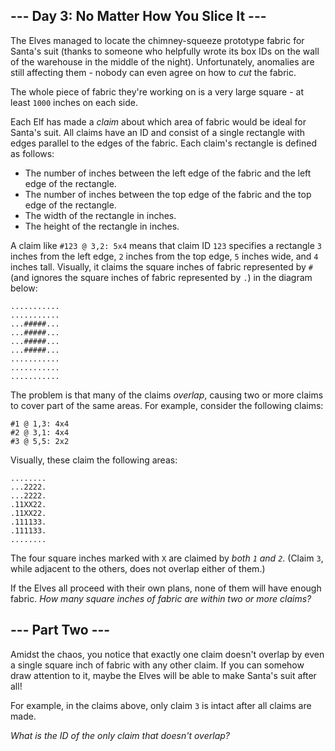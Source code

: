 --- Day 3: No Matter How You Slice It ---
-----------------------------------------

The Elves managed to locate the chimney-squeeze prototype fabric for
Santa's suit (thanks to <span title="WAS IT YOU">someone</span> who
helpfully wrote its box IDs on the wall of the warehouse in the middle
of the night). Unfortunately, anomalies are still affecting them -
nobody can even agree on how to *cut* the fabric.

The whole piece of fabric they're working on is a very large square - at
least `1000` inches on each side.

Each Elf has made a *claim* about which area of fabric would be ideal
for Santa's suit. All claims have an ID and consist of a single
rectangle with edges parallel to the edges of the fabric. Each claim's
rectangle is defined as follows:

-   The number of inches between the left edge of the fabric and the
    left edge of the rectangle.
-   The number of inches between the top edge of the fabric and the top
    edge of the rectangle.
-   The width of the rectangle in inches.
-   The height of the rectangle in inches.

A claim like `#123 @ 3,2: 5x4` means that claim ID `123` specifies a
rectangle `3` inches from the left edge, `2` inches from the top edge,
`5` inches wide, and `4` inches tall. Visually, it claims the square
inches of fabric represented by `#` (and ignores the square inches of
fabric represented by `.`) in the diagram below:

    ...........
    ...........
    ...#####...
    ...#####...
    ...#####...
    ...#####...
    ...........
    ...........
    ...........

The problem is that many of the claims *overlap*, causing two or more
claims to cover part of the same areas. For example, consider the
following claims:

    #1 @ 1,3: 4x4
    #2 @ 3,1: 4x4
    #3 @ 5,5: 2x2

Visually, these claim the following areas:

    ........
    ...2222.
    ...2222.
    .11XX22.
    .11XX22.
    .111133.
    .111133.
    ........

The four square inches marked with `X` are claimed by *both `1` and
`2`*. (Claim `3`, while adjacent to the others, does not overlap either
of them.)

If the Elves all proceed with their own plans, none of them will have
enough fabric. *How many square inches of fabric are within two or more
claims?*

--- Part Two ---
----------------

Amidst the chaos, you notice that exactly one claim doesn't overlap by
even a single square inch of fabric with any other claim. If you can
somehow draw attention to it, maybe the Elves will be able to make
Santa's suit after all!

For example, in the claims above, only claim `3` is intact after all
claims are made.

*What is the ID of the only claim that doesn't overlap?*

